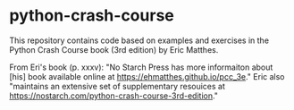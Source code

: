 # python-crash-course
This repository contains code based on examples and exercises in the Python Crash Course book (3rd edition) by Eric Matthes.

From Eri's book (p. xxxv):
"No Starch Press has more informaiton about [his] book available online at https://ehmatthes.github.io/pcc_3e."
Eric also "maintains an extensive set of supplementary resouices at https://nostarch.com/python-crash-course-3rd-edition."
